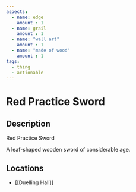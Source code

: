 ```yaml
---
aspects: 
  - name: edge
    amount : 1
  - name: grail
    amount : 1
  - name: "wall art"
    amount : 1
  - name: "made of wood"
    amount : 1
tags:
  - thing
  - actionable
---
```


# Red Practice Sword

## Description
Red Practice Sword

A leaf-shaped wooden sword of considerable age.
## Locations
- [[Duelling Hall]]